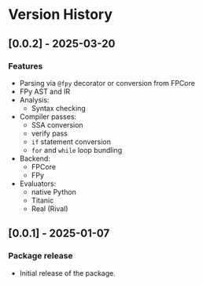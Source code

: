 # Version History

## [0.0.2] - 2025-03-20
### Features
 - Parsing via `@fpy` decorator or conversion from FPCore
 - FPy AST and IR
 - Analysis:
   - Syntax checking
 - Compiler passes:
   - SSA conversion
   - verify pass
   - `if` statement conversion
   - `for` and `while` loop bundling
 - Backend:
   - FPCore
   - FPy
 - Evaluators:
   - native Python
   - Titanic
   - Real (Rival)

## [0.0.1] - 2025-01-07
### Package release
 - Initial release of the package.
